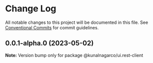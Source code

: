 # Change Log

All notable changes to this project will be documented in this file.
See [Conventional Commits](https://conventionalcommits.org) for commit guidelines.

## 0.0.1-alpha.0 (2023-05-02)

**Note:** Version bump only for package @kunalnagarco/ui.rest-client
